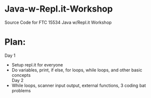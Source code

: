 # Java-w-Repl.it-Workshop
Source Code for FTC 15534 Java w/Repl.it Workshop

# Plan: <br>
Day 1
  - Setup repl.it for everyone
  - Do variables, print, if else, for loops, while loops, and other basic concepts <br>
Day 2
  - While loops, scanner input output, external functions, 3 coding bat problems <br>
